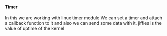 #### Timer
In this we are working with linux timer module
We can set a timer and attach a callback function to it and also we can send some data with it.
jiffies is the value of uptime of the kernel